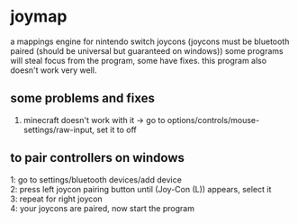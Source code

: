 # joymap

a mappings engine for nintendo switch joycons (joycons must be bluetooth paired (should be universal but guaranteed on windows))
some programs will steal focus from the program, some have fixes. this program also doesn't work very well.

## some problems and fixes
1. minecraft doesn't work with it -> go to options/controls/mouse-settings/raw-input, set it to off

## to pair controllers on windows
1: go to settings/bluetooth devices/add device\
2: press left joycon pairing button until (Joy-Con (L)) appears, select it\
3: repeat for right joycon\
4: your joycons are paired, now start the program
